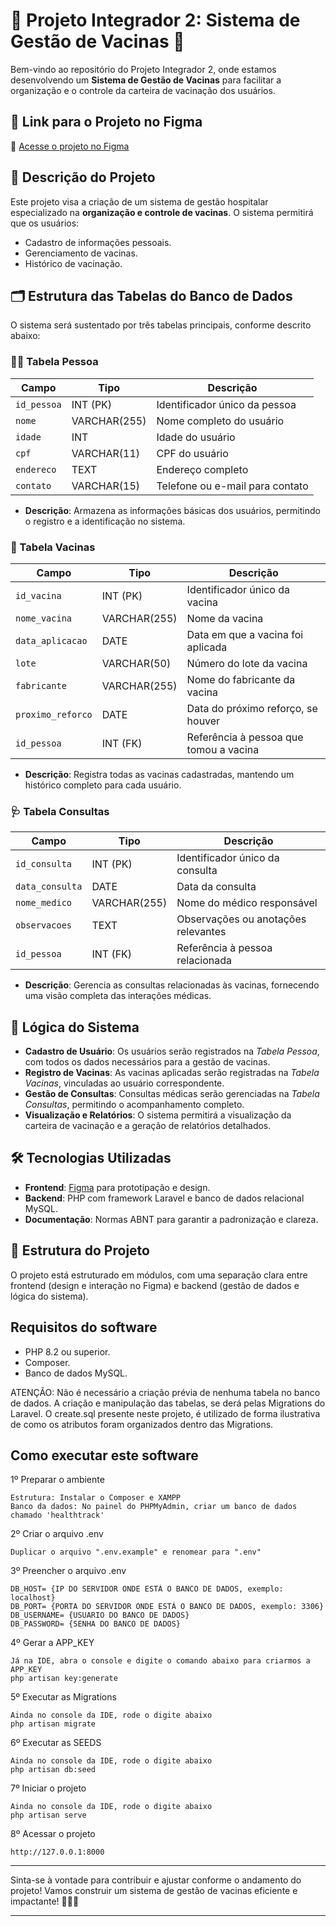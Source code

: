 # 🌟 Projeto Integrador 2: Sistema de Gestão de Vacinas 🌟

Bem-vindo ao repositório do Projeto Integrador 2, onde estamos desenvolvendo um **Sistema de Gestão de Vacinas** para facilitar a organização e o controle da carteira de vacinação dos usuários.

## 📌 Link para o Projeto no Figma

🔗 [Acesse o projeto no Figma](https://www.figma.com/design/aBpaQyQNXGCTJP15Yz7m1J/PI---4-Semestre?node-id=5-5&node-type=FRAME&t=VN8osCzAn8i8fv5P-0)

## 📝 Descrição do Projeto

Este projeto visa a criação de um sistema de gestão hospitalar especializado na **organização e controle de vacinas**. O sistema permitirá que os usuários:

- Cadastro de informações pessoais.
- Gerenciamento de vacinas.
- Histórico de vacinação.

## 🗂️ Estrutura das Tabelas do Banco de Dados

O sistema será sustentado por três tabelas principais, conforme descrito abaixo:

### 🧑‍⚕️ Tabela Pessoa

| Campo            | Tipo         | Descrição                           |
|------------------|--------------|-------------------------------------|
| `id_pessoa`      | INT (PK)     | Identificador único da pessoa       |
| `nome`           | VARCHAR(255) | Nome completo do usuário            |
| `idade`          | INT          | Idade do usuário                    |
| `cpf`            | VARCHAR(11)  | CPF do usuário                      |
| `endereco`       | TEXT         | Endereço completo                   |
| `contato`        | VARCHAR(15)  | Telefone ou e-mail para contato     |

- **Descrição**: Armazena as informações básicas dos usuários, permitindo o registro e a identificação no sistema.

### 💉 Tabela Vacinas

| Campo            | Tipo         | Descrição                           |
|------------------|--------------|-------------------------------------|
| `id_vacina`      | INT (PK)     | Identificador único da vacina       |
| `nome_vacina`    | VARCHAR(255) | Nome da vacina                      |
| `data_aplicacao` | DATE         | Data em que a vacina foi aplicada   |
| `lote`           | VARCHAR(50)  | Número do lote da vacina            |
| `fabricante`     | VARCHAR(255) | Nome do fabricante da vacina        |
| `proximo_reforco`| DATE         | Data do próximo reforço, se houver  |
| `id_pessoa`      | INT (FK)     | Referência à pessoa que tomou a vacina |

- **Descrição**: Registra todas as vacinas cadastradas, mantendo um histórico completo para cada usuário.

### 🩺 Tabela Consultas

| Campo             | Tipo         | Descrição                           |
|-------------------|--------------|-------------------------------------|
| `id_consulta`     | INT (PK)     | Identificador único da consulta     |
| `data_consulta`   | DATE         | Data da consulta                    |
| `nome_medico`     | VARCHAR(255) | Nome do médico responsável          |
| `observacoes`     | TEXT         | Observações ou anotações relevantes |
| `id_pessoa`       | INT (FK)     | Referência à pessoa relacionada     |

- **Descrição**: Gerencia as consultas relacionadas às vacinas, fornecendo uma visão completa das interações médicas.

## 🧠 Lógica do Sistema

- **Cadastro de Usuário**: Os usuários serão registrados na *Tabela Pessoa*, com todos os dados necessários para a gestão de vacinas.
- **Registro de Vacinas**: As vacinas aplicadas serão registradas na *Tabela Vacinas*, vinculadas ao usuário correspondente.
- **Gestão de Consultas**: Consultas médicas serão gerenciadas na *Tabela Consultas*, permitindo o acompanhamento completo.
- **Visualização e Relatórios**: O sistema permitirá a visualização da carteira de vacinação e a geração de relatórios detalhados.

## 🛠️ Tecnologias Utilizadas

- **Frontend**: [Figma](https://www.figma.com/) para prototipação e design.
- **Backend**: PHP com framework Laravel e banco de dados relacional MySQL.
- **Documentação**: Normas ABNT para garantir a padronização e clareza.

## 🚀 Estrutura do Projeto

O projeto está estruturado em módulos, com uma separação clara entre frontend (design e interação no Figma) e backend (gestão de dados e lógica do sistema).

## Requisitos do software

- PHP 8.2 ou superior.
- Composer.
- Banco de dados MySQL.

ATENÇÃO: Não é necessário a criação prévia de nenhuma tabela no banco de dados. A criação e manipulação das tabelas, se derá pelas Migrations do Laravel. O create.sql
presente neste projeto, é utilizado de forma ilustrativa de como os atributos foram organizados dentro das Migrations.

## Como executar este software

1º Preparar o ambiente
```
Estrutura: Instalar o Composer e XAMPP
Banco da dados: No painel do PHPMyAdmin, criar um banco de dados chamado 'healthtrack'
```

2º Criar o arquivo .env
```
Duplicar o arquivo ".env.example" e renomear para ".env"
```

3º Preencher o arquivo .env
```
DB_HOST= {IP DO SERVIDOR ONDE ESTÁ O BANCO DE DADOS, exemplo: localhost}
DB_PORT= {PORTA DO SERVIDOR ONDE ESTÁ O BANCO DE DADOS, exemplo: 3306}
DB_USERNAME= {USUARIO DO BANCO DE DADOS}
DB_PASSWORD= {SENHA DO BANCO DE DADOS}
```

4º Gerar a APP_KEY
```
Já na IDE, abra o console e digite o comando abaixo para criarmos a APP_KEY
php artisan key:generate
```

5º Executar as Migrations
```
Ainda no console da IDE, rode o digite abaixo
php artisan migrate
```

6º Executar as SEEDS
```
Ainda no console da IDE, rode o digite abaixo
php artisan db:seed
```

7º Iniciar o projeto
```
Ainda no console da IDE, rode o digite abaixo
php artisan serve
```

8º Acessar o projeto
```
http://127.0.0.1:8000
```

---

Sinta-se à vontade para contribuir e ajustar conforme o andamento do projeto! Vamos construir um sistema de gestão de vacinas eficiente e impactante! 💉👩‍⚕️


---
